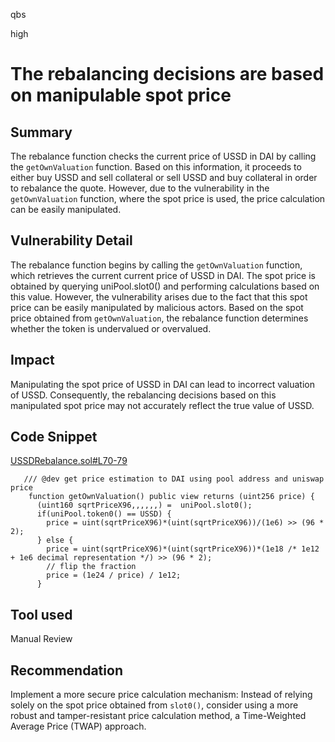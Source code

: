qbs

high

# The rebalancing decisions are based on manipulable spot price

## Summary
The rebalance function checks the current price of USSD in DAI by calling the `getOwnValuation` function. Based on this information, it proceeds to either buy USSD and sell collateral or sell USSD and buy collateral in order to rebalance the quote. However, due to the vulnerability in the `getOwnValuation` function, where the spot price is used, the price calculation can be easily manipulated.
## Vulnerability Detail
The rebalance function begins by calling the `getOwnValuation` function, which retrieves the current current price of USSD in DAI. The spot price is obtained by querying uniPool.slot0() and performing calculations based on this value. However, the vulnerability arises due to the fact that this spot price can be easily manipulated by malicious actors.
Based on the spot price obtained from `getOwnValuation`, the rebalance function determines whether the token is undervalued or overvalued.
## Impact
Manipulating the spot price of USSD in DAI can lead to incorrect valuation of USSD. Consequently, the rebalancing decisions based on this manipulated spot price may not accurately reflect the true value of USSD.
## Code Snippet
[USSDRebalance.sol#L70-79](https://github.com/sherlock-audit/2023-05-USSD/blob/main/ussd-contracts/contracts/USSDRebalancer.sol#L70-L79)
```solidity
   /// @dev get price estimation to DAI using pool address and uniswap price
    function getOwnValuation() public view returns (uint256 price) {
      (uint160 sqrtPriceX96,,,,,,) =  uniPool.slot0();
      if(uniPool.token0() == USSD) {
        price = uint(sqrtPriceX96)*(uint(sqrtPriceX96))/(1e6) >> (96 * 2);
      } else {
        price = uint(sqrtPriceX96)*(uint(sqrtPriceX96))*(1e18 /* 1e12 + 1e6 decimal representation */) >> (96 * 2);
        // flip the fraction
        price = (1e24 / price) / 1e12;
      }
```
## Tool used

Manual Review

## Recommendation
Implement a more secure price calculation mechanism: Instead of relying solely on the spot price obtained from `slot0()`, consider using a more robust and tamper-resistant price calculation method,  a Time-Weighted Average Price (TWAP) approach.